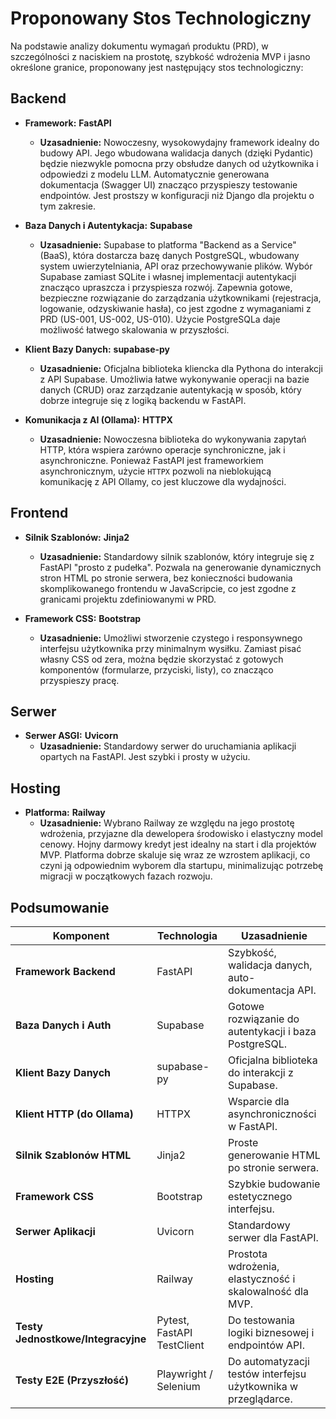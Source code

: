 # Proponowany Stos Technologiczny

Na podstawie analizy dokumentu wymagań produktu (PRD), w szczególności z naciskiem na prostotę, szybkość wdrożenia MVP i jasno określone granice, proponowany jest następujący stos technologiczny:

## Backend

*   **Framework:** **FastAPI**
    *   **Uzasadnienie:** Nowoczesny, wysokowydajny framework idealny do budowy API. Jego wbudowana walidacja danych (dzięki Pydantic) będzie niezwykle pomocna przy obsłudze danych od użytkownika i odpowiedzi z modelu LLM. Automatycznie generowana dokumentacja (Swagger UI) znacząco przyspieszy testowanie endpointów. Jest prostszy w konfiguracji niż Django dla projektu o tym zakresie.

*   **Baza Danych i Autentykacja:** **Supabase**
    *   **Uzasadnienie:** Supabase to platforma "Backend as a Service" (BaaS), która dostarcza bazę danych PostgreSQL, wbudowany system uwierzytelniania, API oraz przechowywanie plików. Wybór Supabase zamiast SQLite i własnej implementacji autentykacji znacząco upraszcza i przyspiesza rozwój. Zapewnia gotowe, bezpieczne rozwiązanie do zarządzania użytkownikami (rejestracja, logowanie, odzyskiwanie hasła), co jest zgodne z wymaganiami z PRD (US-001, US-002, US-010). Użycie PostgreSQLa daje możliwość łatwego skalowania w przyszłości.

*   **Klient Bazy Danych:** **supabase-py**
    *   **Uzasadnienie:** Oficjalna biblioteka kliencka dla Pythona do interakcji z API Supabase. Umożliwia łatwe wykonywanie operacji na bazie danych (CRUD) oraz zarządzanie autentykacją w sposób, który dobrze integruje się z logiką backendu w FastAPI.

*   **Komunikacja z AI (Ollama):** **HTTPX**
    *   **Uzasadnienie:** Nowoczesna biblioteka do wykonywania zapytań HTTP, która wspiera zarówno operacje synchroniczne, jak i asynchroniczne. Ponieważ FastAPI jest frameworkiem asynchronicznym, użycie `HTTPX` pozwoli na nieblokującą komunikację z API Ollamy, co jest kluczowe dla wydajności.

## Frontend

*   **Silnik Szablonów:** **Jinja2**
    *   **Uzasadnienie:** Standardowy silnik szablonów, który integruje się z FastAPI "prosto z pudełka". Pozwala na generowanie dynamicznych stron HTML po stronie serwera, bez konieczności budowania skomplikowanego frontendu w JavaScripcie, co jest zgodne z granicami projektu zdefiniowanymi w PRD.

*   **Framework CSS:** **Bootstrap**
    *   **Uzasadnienie:** Umożliwi stworzenie czystego i responsywnego interfejsu użytkownika przy minimalnym wysiłku. Zamiast pisać własny CSS od zera, można będzie skorzystać z gotowych komponentów (formularze, przyciski, listy), co znacząco przyspieszy pracę.

## Serwer

*   **Serwer ASGI:** **Uvicorn**
    *   **Uzasadnienie:** Standardowy serwer do uruchamiania aplikacji opartych na FastAPI. Jest szybki i prosty w użyciu.

## Hosting

*   **Platforma:** **Railway**
    *   **Uzasadnienie:** Wybrano Railway ze względu na jego prostotę wdrożenia, przyjazne dla dewelopera środowisko i elastyczny model cenowy. Hojny darmowy kredyt jest idealny na start i dla projektów MVP. Platforma dobrze skaluje się wraz ze wzrostem aplikacji, co czyni ją odpowiednim wyborem dla startupu, minimalizując potrzebę migracji w początkowych fazach rozwoju.

## Podsumowanie

| Komponent                  | Technologia | Uzasadnienie                                       |
| -------------------------- | ----------- | -------------------------------------------------- |
| **Framework Backend**      | FastAPI     | Szybkość, walidacja danych, auto-dokumentacja API. |
| **Baza Danych i Auth**     | Supabase    | Gotowe rozwiązanie do autentykacji i baza PostgreSQL. |
| **Klient Bazy Danych**     | supabase-py | Oficjalna biblioteka do interakcji z Supabase.      |
| **Klient HTTP (do Ollama)**| HTTPX       | Wsparcie dla asynchroniczności w FastAPI.          |
| **Silnik Szablonów HTML**  | Jinja2      | Proste generowanie HTML po stronie serwera.        |
| **Framework CSS**          | Bootstrap   | Szybkie budowanie estetycznego interfejsu.         |
| **Serwer Aplikacji**       | Uvicorn     | Standardowy serwer dla FastAPI.                    |
| **Hosting**                | Railway     | Prostota wdrożenia, elastyczność i skalowalność dla MVP. |
| **Testy Jednostkowe/Integracyjne** | Pytest, FastAPI TestClient | Do testowania logiki biznesowej i endpointów API. |
| **Testy E2E (Przyszłość)** | Playwright / Selenium | Do automatyzacji testów interfejsu użytkownika w przeglądarce. |